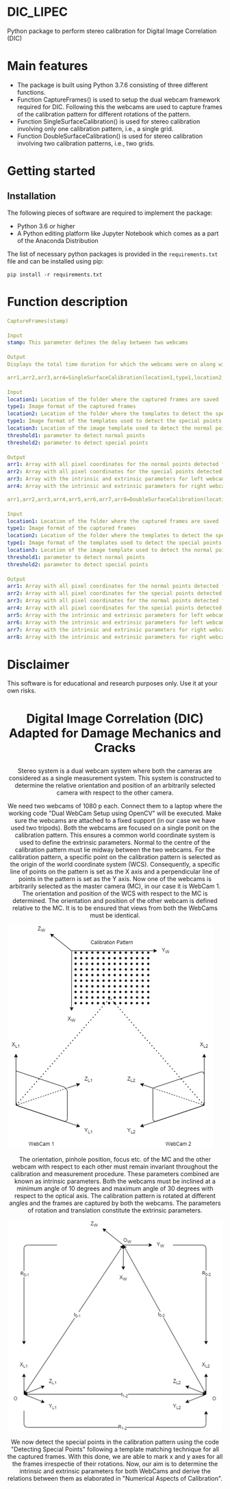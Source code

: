 # DIC_LIPEC
Python package to perform stereo calibration for Digital Image Correlation (DIC)

# Main features

* The package is built using Python 3.7.6 consisting of three different functions.
* Function CaptureFrames() is used to setup the dual webcam framework required for DIC. Following this the webcams are used to capture frames of the calibration pattern for different rotations of the pattern.
* Function SingleSurfaceCalibration() is used for stereo calibration involving only one calibration pattern, i.e., a single grid.
* Function DoubleSurfaceCalibration() is used for stereo calibration involving two calibration patterns, i.e., two grids.

# Getting started

## Installation

The following pieces of software are required to implement the package:

* Python 3.6 or higher
* A Python editing platform like Jupyter Notebook which comes as a part of the Anaconda Distribution

The list of necessary python packages is provided in the `requirements.txt` file and can be installed using pip:
```
pip install -r requirements.txt
```
# Function description
```yaml
CaptureFrames(stamp)

Input
stamp: This parameter defines the delay between two webcams

Output
Displays the total time duration for which the webcams were on along with their time stamp along with the total number of frames captured by both webcams. Besides, with the user permission, the functions saves all the captured frames in the C drive of the devicebeing used. Images are saved in by the names xxxxx_y where xxxxx represents the frame number while y is 1 if the frame is captured by the left webcam and 0 for right webcam.

```
```yaml
arr1,arr2,arr3,arr4=SingleSurfaceCalibration(location1,type1,location2,type2,location3,threshold1,threshold2)

Input
location1: Location of the folder where the captured frames are saved
type1: Image format of the captured frames
location2: Location of the folder where the templates to detect the special points are saved
type1: Image format of the templates used to detect the special points
location3: Location of the image template used to detect the normal points
threshold1: parameter to detect normal points
threshold2: parameter to detect special points

Output
arr1: Array with all pixel coordinates for the normal points detected for all frames
arr2: Array with all pixel coordinates for the special points detected for all frames
arr3: Array with the intrinsic and extrinsic parameters for left webcam
arr4: Array with the intrinsic and extrinsic parameters for right webcam

```

```yaml
arr1,arr2,arr3,arr4,arr5,arr6,arr7,arr8=DoubleSurfaceCalibration(location1,type1,location2,type2,location3,threshold1,threshold2)

Input
location1: Location of the folder where the captured frames are saved
type1: Image format of the captured frames
location2: Location of the folder where the templates to detect the special points are saved
type1: Image format of the templates used to detect the special points
location3: Location of the image template used to detect the normal points
threshold1: parameter to detect normal points
threshold2: parameter to detect special points

Output
arr1: Array with all pixel coordinates for the normal points detected for grid 1 for all frames
arr2: Array with all pixel coordinates for the special points detected for grid 2 for all frames
arr3: Array with all pixel coordinates for the normal points detected for grid 1 for all frames
arr4: Array with all pixel coordinates for the special points detected for grid 2 for all frames
arr5: Array with the intrinsic and extrinsic parameters for left webcam for grid 1
arr6: Array with the intrinsic and extrinsic parameters for left webcam for grid 2
arr7: Array with the intrinsic and extrinsic parameters for right webcam for grid 1
arr8: Array with the intrinsic and extrinsic parameters for right webcam for grid 2

```


# Disclaimer

This software is for educational and research purposes only. Use it at your own risks.

















# <p align="center">Digital Image Correlation (DIC) Adapted for Damage Mechanics and Cracks</p>

<p align="center">
Stereo system is a dual webcam system where both the cameras are considered as a single measurement system. This system is constructed to determine the relative orientation and position of an arbitrarily selected camera with respect to the other camera.
</p>

<p align="center">
We need two webcams of 1080 p each. Connect them to a laptop where the working code "Dual WebCam Setup using OpenCV" will be executed. Make sure the webcams are attached to a fixed support (in our case we have used two tripods). Both the webcams are focused on a single ponit on the calibration pattern. This ensures a common world coordinate system is used to define the extrinsic parameters. Normal to the centre of the calibration pattern must lie midway between the two webcams. For the calibration pattern, a specific point on the calibration pattern is selected as the origin of the world coordinate system (WCS). Consequently, a specific line of points on the pattern is set as the X axis and a perpendicular line of points in the pattern is set as the Y axis. Now one of the webcams is arbitrarily selected as the master camera (MC), in our case it is WebCam 1. The orientation and position of the WCS with respect to the MC is determined. The orientation and position of the other webcam is defined relative to the MC. It is to be ensured that views from both the WebCams must be identical.
</p>

![Focus of WebCams](https://github.com/stochasticmaterialism/Digital-Image-Correlation-DIC-/blob/main/Images/Focus%20of%20WebCams.png?raw=true)  

<p align="center">
The orientation, pinhole position, focus etc. of the MC and the other webcam with respect to each other must remain invariant throughout the calibration and measurement procedure. These parameters combined are known as intrinsic parameters. Both the webcams must be inclined at a minimum angle of 10 degrees and maximum angle of 30 degrees with respect to the optical axis. The calibration pattern is rotated at different angles and the frames are captured by both the webcams. The parameters of rotation and translation constitute the extrinsic parameters.
</p>

![Extrinsic Parameters](https://github.com/stochasticmaterialism/Digital-Image-Correlation-DIC-/blob/main/Images/Extrinsic%20Parameters.png?raw=true)

<p align="center">
We now detect the special points in the calibration pattern using the code "Detecting Special Points" following a template matching technique for all the captured frames. With this done, we are able to mark x and y axes for all the frames irrespectie of their rotations. Now, our aim is to determine the intrinsic and extrinsic parameters for both WebCams and derive the relations between them as elaborated in "Numerical Aspects of Calibration".
</p>
